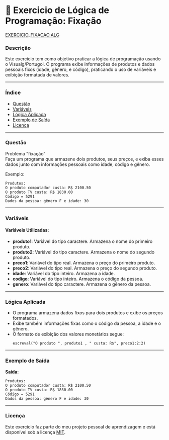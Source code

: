 
# 🚀 Exercicio de Lógica de Programação: Fixação

<a href="/logica-de-programação/VisualG_Portugol/Estrutura_Sequencial/Exercicios/exercicio_fixacao/EXERCICIO_FIXACAO.ALG">EXERCICIO_FIXACAO.ALG</a>

### Descrição

Este exercício tem como objetivo praticar a lógica de programação usando o Visualg/Portugol. O programa exibe informações de produtos e dados pessoais fixos (idade, gênero, e código), praticando o uso de variáveis e exibição formatada de valores.

---

### Índice

- [Questão](#questão)
- [Variáveis](#variáveis)
- [Lógica Aplicada](#lógica-aplicada)
- [Exemplo de Saída](#exemplo-de-saída)
- [Licença](#licença)

---

### Questão

Problema "fixação"  
Faça um programa que armazene dois produtos, seus preços, e exiba esses dados junto com informações pessoais como idade, código e gênero.

Exemplo:
```
Produtos:  
O produto computador custa: R$ 2100.50  
O produto TV custa: R$ 1830.00  
Código = 5291  
Dados da pessoa: gênero F e idade: 30
```

---

### Variáveis

#### Variáveis Utilizadas:

- **produto1**: Variável do tipo caractere. Armazena o nome do primeiro produto.
- **produto2**: Variável do tipo caractere. Armazena o nome do segundo produto.
- **preco1**: Variável do tipo real. Armazena o preço do primeiro produto.
- **preco2**: Variável do tipo real. Armazena o preço do segundo produto.
- **idade**: Variável do tipo inteiro. Armazena a idade.
- **codigo**: Variável do tipo inteiro. Armazena o código da pessoa.
- **genero**: Variável do tipo caractere. Armazena o gênero da pessoa.

---

### Lógica Aplicada

- O programa armazena dados fixos para dois produtos e exibe os preços formatados.
- Exibe também informações fixas como o código da pessoa, a idade e o gênero.
- O formato de exibição dos valores monetários segue:  
    ```portugol
    escreval("O produto ", produto1 , " custa: R$", preco1:2:2)
    ```

---

### Exemplo de Saída

**Saída:**
```
Produtos:  
O produto computador custa: R$ 2100.50  
O produto TV custa: R$ 1830.00  
Código = 5291  
Dados da pessoa: gênero F e idade: 30
```

---

### Licença

Este exercício faz parte do meu projeto pessoal de aprendizagem e está disponível sob a licença [MIT](/LICENSE.md).
